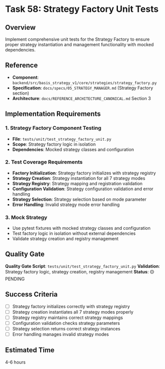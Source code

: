 # Task 58: Strategy Factory Unit Tests

## Overview
Implement comprehensive unit tests for the Strategy Factory to ensure proper strategy instantiation and management functionality with mocked dependencies.

## Reference
- **Component**: `backend/src/basis_strategy_v1/core/strategies/strategy_factory.py`
- **Specification**: `docs/specs/05_STRATEGY_MANAGER.md` (Strategy Factory section)
- **Architecture**: `docs/REFERENCE_ARCHITECTURE_CANONICAL.md` Section 3

## Implementation Requirements

### 1. Strategy Factory Component Testing
- **File**: `tests/unit/test_strategy_factory_unit.py`
- **Scope**: Strategy factory logic in isolation
- **Dependencies**: Mocked strategy classes and configuration

### 2. Test Coverage Requirements
- **Factory Initialization**: Strategy factory initializes with strategy registry
- **Strategy Creation**: Strategy instantiation for all 7 strategy modes
- **Strategy Registry**: Strategy mapping and registration validation
- **Configuration Validation**: Strategy configuration validation and error handling
- **Strategy Selection**: Strategy selection based on mode parameter
- **Error Handling**: Invalid strategy mode error handling

### 3. Mock Strategy
- Use pytest fixtures with mocked strategy classes and configuration
- Test factory logic in isolation without external dependencies
- Validate strategy creation and registry management

## Quality Gate
**Quality Gate Script**: `tests/unit/test_strategy_factory_unit.py`
**Validation**: Strategy factory logic, strategy creation, registry management
**Status**: 🟡 PENDING

## Success Criteria
- [ ] Strategy factory initializes correctly with strategy registry
- [ ] Strategy creation instantiates all 7 strategy modes properly
- [ ] Strategy registry maintains correct strategy mappings
- [ ] Configuration validation checks strategy parameters
- [ ] Strategy selection returns correct strategy instances
- [ ] Error handling manages invalid strategy modes

## Estimated Time
4-6 hours
